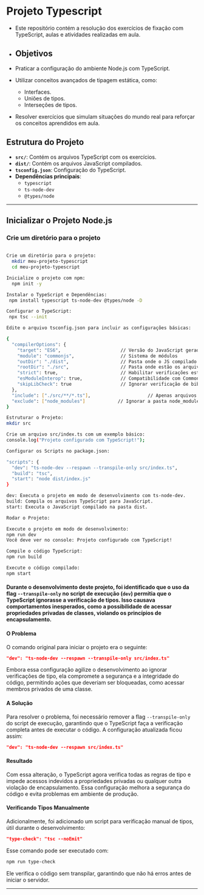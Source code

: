 # Projeto Typescript

- Este repositório contém a resolução dos exercícios de fixação com TypeScript, aulas e atividades realizadas em aula.

- ## Objetivos

- Praticar a configuração do ambiente Node.js com TypeScript.
- Utilizar conceitos avançados de tipagem estática, como:
  - Interfaces.
  - Uniões de tipos.
  - Interseções de tipos.
- Resolver exercícios que simulam situações do mundo real para reforçar os conceitos aprendidos em aula.

## Estrutura do Projeto

- **`src/`**: Contém os arquivos TypeScript com os exercícios.
- **`dist/`**: Contém os arquivos JavaScript compilados.
- **`tsconfig.json`**: Configuração do TypeScript.
- **Dependências principais**:
  - `typescript`
  - `ts-node-dev`
  - `@types/node`

---

## Inicializar o Projeto Node.js

### **Crie um diretório para o projeto**
```bash

Crie um diretório para o projeto:
  mkdir meu-projeto-typescript
  cd meu-projeto-typescript

Inicialize o projeto com npm:
  npm init -y

Instalar o TypeScript e Dependências:
 npm install typescript ts-node-dev @types/node -D

Configurar o TypeScript:
 npx tsc --init

Edite o arquivo tsconfig.json para incluir as configurações básicas:

{
  "compilerOptions": {
    "target": "ES6",                      // Versão do JavaScript gerado
    "module": "commonjs",                 // Sistema de módulos
    "outDir": "./dist",                   // Pasta onde o JS compilado será salvo
    "rootDir": "./src",                   // Pasta onde estão os arquivos TS
    "strict": true,                       // Habilitar verificações estritas
    "esModuleInterop": true,              // Compatibilidade com CommonJS e ES Modules
    "skipLibCheck": true                  // Ignorar verificação de bibliotecas
  },
  "include": ["./src/**/*.ts"],                     // Apenas arquivos na pasta src
  "exclude": ["node_modules"]            // Ignorar a pasta node_modules
}

Estruturar o Projeto:
mkdir src

Crie um arquivo src/index.ts com um exemplo básico:
console.log("Projeto configurado com TypeScript!");

Configurar os Scripts no package.json:

"scripts": {
  "dev": "ts-node-dev --respawn --transpile-only src/index.ts",
  "build": "tsc",
  "start": "node dist/index.js"
}

dev: Executa o projeto em modo de desenvolvimento com ts-node-dev.
build: Compila os arquivos TypeScript para JavaScript.
start: Executa o JavaScript compilado na pasta dist.

Rodar o Projeto:

Execute o projeto em modo de desenvolvimento:
npm run dev
Você deve ver no console: Projeto configurado com TypeScript!

Compile o código TypeScript: 
npm run build

Execute o código compilado:
npm start
```

#### Durante o desenvolvimento deste projeto, foi identificado que o uso da flag `--transpile-only` no script de execução (`dev`) permitia que o TypeScript ignorasse a verificação de tipos. Isso causava comportamentos inesperados, como a possibilidade de acessar propriedades privadas de classes, violando os princípios de encapsulamento.

#### O Problema

O comando original para iniciar o projeto era o seguinte:

```json
"dev": "ts-node-dev --respawn --transpile-only src/index.ts"
```

Embora essa configuração agilize o desenvolvimento ao ignorar verificações de tipo, ela compromete a segurança e a integridade do código, permitindo ações que deveriam ser bloqueadas, como acessar membros privados de uma classe.

#### A Solução

Para resolver o problema, foi necessário remover a flag `--transpile-only` do script de execução, garantindo que o TypeScript faça a verificação completa antes de executar o código. A configuração atualizada ficou assim:

```json
"dev": "ts-node-dev --respawn src/index.ts"
```

#### Resultado

Com essa alteração, o TypeScript agora verifica todas as regras de tipo e impede acessos indevidos a propriedades privadas ou qualquer outra violação de encapsulamento. Essa configuração melhora a segurança do código e evita problemas em ambiente de produção.

#### Verificando Tipos Manualmente

Adicionalmente, foi adicionado um script para verificação manual de tipos, útil durante o desenvolvimento:

```json
"type-check": "tsc --noEmit"
```

Esse comando pode ser executado com:

```bash
npm run type-check
```

Ele verifica o código sem transpilar, garantindo que não há erros antes de iniciar o servidor.

---

